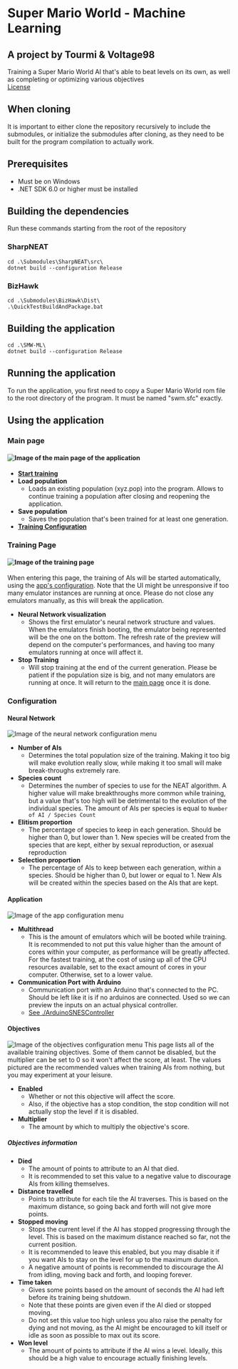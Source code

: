 # Super Mario World - Machine Learning
A project by Tourmi & Voltage98 
--------
Training a Super Mario World AI that's able to beat levels on its own, as well as completing or optimizing various objectives  
[License](LICENSE)

## When cloning
It is important to either clone the repository recursively to include the submodules, or initialize the submodules after cloning, as they need to be built for the program compilation to actually work.

## Prerequisites
* Must be on Windows
* .NET SDK 6.0 or higher must be installed

## Building the dependencies
Run these commands starting from the root of the repository

### SharpNEAT
```
cd .\Submodules\SharpNEAT\src\
dotnet build --configuration Release
```

### BizHawk
```
cd .\Submodules\BizHawk\Dist\
.\QuickTestBuildAndPackage.bat
```

## Building the application
```
cd .\SMW-ML\
dotnet build --configuration Release
```

## Running the application
To run the application, you first need to copy a Super Mario World rom file to the root directory of the program. It must be named "swm.sfc" exactly.

## Using the application

### Main page

#### ![Image of the main page of the application](docs/mainApp.png)
* **[Start training](#training-page)**
* **Load population**
  * Loads an existing population (xyz.pop) into the program. Allows to continue training a population after closing and reopening the application.
* **Save population**
  * Saves the population that's been trained for at least one generation.
* **[Training Configuration](#configuration)**

### Training Page

#### ![Image of the training page](docs/training-training.png)
When entering this page, the training of AIs will be started automatically, using the [app's configuration](#configuration). Note that the UI might be unresponsive if too many emulator instances are running at once. Please do not close any emulators manually, as this will break the application.
* **Neural Network visualization**
  * Shows the first emulator's neural network structure and values. When the emulators finish booting, the emulator being represented will be the one on the bottom. The refresh rate of the preview will depend on the computer's performances, and having too many emulators running at once will affect it.
* **Stop Training**
  * Will stop training at the end of the current generation. Please be patient if the population size is big, and not many emulators are running at once. It will return to the [main page](#main-page) once it is done.

### Configuration

#### Neural Network
![Image of the neural network configuration menu](docs/config-neural.png)
* **Number of AIs**
  * Determines the total population size of the training. Making it too big will make evolution really slow, while making it too small will make break-throughs extremely rare.
* **Species count**
  * Determines the number of species to use for the NEAT algorithm. A higher value will make breakthroughs more common while training, but a value that's too high will be detrimental to the evolution of the individual species. The amount of AIs per species is equal to `Number of AI / Species Count`
* **Elitism proportion**
  * The percentage of species to keep in each generation. Should be higher than 0, but lower than 1. New species will be created from the species that are kept, either by sexual reproduction, or asexual reproduction
* **Selection proportion**
  * The percentage of AIs to keep between each generation, within a species. Should be higher than 0, but lower or equal to 1. New AIs will be created within the species based on the AIs that are kept.

#### Application
![Image of the app configuration menu](docs/config-app.png)
* **Multithread**
  * This is the amount of emulators which will be booted while training. It is recommended to not put this value higher than the amount of cores within your computer, as performance will be greatly affected. For the fastest training, at the cost of using up all of the CPU resources available, set to the exact amount of cores in your computer. Otherwise, set to a lower value.
* **Communication Port with Arduino**
  * Communication port with an Arduino that's connected to the PC. Should be left like it is if no arduinos are connected. Used so we can preview the inputs on an actual physical controller.
  * [See ./ArduinoSNESController](ArduinoSNESController)

#### Objectives
![Image of the objectives configuration menu](docs/config-objectives.png)
This page lists all of the available training objectives. Some of them cannot be disabled, but the multiplier can be set to 0 so it won't affect the score, at least. The values pictured are the recommended values when training AIs from nothing, but you may experiment at your leisure.
* **Enabled**
  * Whether or not this objective will affect the score.
  * Also, if the objective has a stop condition, the stop condition will not actually stop the level if it is disabled.
* **Multiplier**
  * The amount by which to multiply the objective's score.

##### Objectives information
* **Died**
  * The amount of points to attribute to an AI that died. 
  * It is recommended to set this value to a negative value to discourage AIs from killing themselves.
* **Distance travelled**
  * Points to attribute for each tile the AI traverses. This is based on the maximum distance, so going back and forth will not give more points.
* **Stopped moving**
  * Stops the current level if the AI has stopped progressing through the level. This is based on the maximum distance reached so far, not the current position.
  * It is recommended to leave this enabled, but you may disable it if you want AIs to stay on the level for up to the maximum duration.
  * A negative amount of points is recommended to discourage the AI from idling, moving back and forth, and looping forever.
* **Time taken**
  * Gives some points based on the amount of seconds the AI had left before its training being shutdown. 
  * Note that these points are given even if the AI died or stopped moving.
  * Do not set this value too high unless you also raise the penalty for dying and not moving, as the AI might be encouraged to kill itself or idle as soon as possible to max out its score.
* **Won level**
  * The amount of points to attribute if the AI wins a level. Ideally, this should be a high value to encourage actually finishing levels.